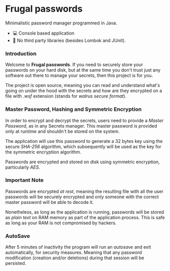 # Frugal passwords

Minimalistic password manager programmed in Java.

- 💻 Console based application
- 🚫 No third party libraries (besides Lombok and JUnit).

### Introduction

Welcome to **Frugal passwords**. If you need to securely store your passwords on your hard disk, but at the same time you don't trust just any software out there to manage your secrets, then this project is for you.

The project is open source, meaning you can read and understand what's going on under the hood with the secrets and how are they encrypted on a file with _.wsf_ extension (stands for _walrus secure format_).

### Master Password, Hashing and Symmetric Encryption

In order to encrypt and decrypt the secrets, users need to provide a _Master Password_, as in any Secrets manager.
This master password is provided only at runtime and shouldn't be stored on the system.

The application will use this password to generate a 32 bytes key using the secure _SHA-256_ algorithm, which subsequently will be used as the key for the symmetric encryption algorithm.

Passwords are encrypted and stored on disk using symmetric encryption, particularly _AES_.

### Important Note

Passwords are encrypted _at rest_, meaning the resulting file with all the user passwords will be securely encrypted and only someone with the correct master password will be able to decode it.

Nonetheless, as long as the application is running, passwords will be stored as _plain text_ on RAM memory as part of the application process. This is safe as long as your RAM is not compromised by hackers.

### AutoSave

After 5 minutes of inactivity the program will run an _autosave_ and exit automatically, for security measures. Meaning that any password modification (creation and/or deletions) during that session will be persisted.